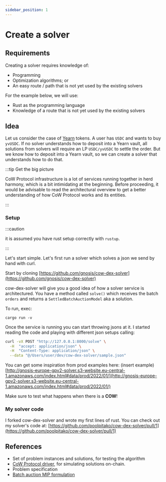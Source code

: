 ```yaml
---
sidebar_position: 1
---
```


# Create a solver

## Requirements

Creating a solver requires knowledge of:

- Programming
- Optimization algorithms; or
- An easy route / path that is not yet used by the existing solvers

For the example below, we will use:

- Rust as the programming language
- Knowledge of a route that is not yet used by the existing solvers

## Idea

Let us consider the case of [Yearn](https://yearn.fi) tokens. A user has `USDC` and wants to buy `yvUSDC`. If no solver understands how to deposit into a Yearn vault, all solutions from solvers will require an LP `USDC/yvUSDC` to settle the order. But we know how to deposit into a Yearn vault, so we can create a solver that understands how to do that.

:::tip Get the big picture

CoW Protocol infrastructure is a lot of services running together in herd harmony, which is a bit intimidating at the beginning. Before proceeding, it would be advisable to read the architectural overview to get a better understanding of how CoW Protocol works and its entities.

:::

### Setup

:::caution

it is assumed you have rust setup correctly with `rustup`.

:::


Let's start simple. Let's first run a solver which solves a json we send by hand with curl.

Start by cloning [https://github.com/gnosis/cow-dex-solver](https://github.com/gnosis/cow-dex-solver)

cow-dex-solver will give you a good idea of how a solver service is architectured.
You have a method called `solve()` which receives the batch `orders` and returns a `SettledBatchAuctionModel` aka a solution.

To run, exec:

```
cargo run -v
```

Once the service is running you can start throwing jsons at it.
I started reading the code and playing with different json setups calling:

```bash
curl -vX POST "http://127.0.0.1:8000/solve" \
  -H  "accept: application/json" \
  -H  "Content-Type: application/json" \
  --data "@/Users/user/dev/cow-dex-solver/sample.json"
```

You can get some inspiration from prod examples here: (insert example)
[http://gnosis-europe-gpv2-solver.s3-website.eu-central-1.amazonaws.com/index.html#data/prod/2022/01/](http://gnosis-europe-gpv2-solver.s3-website.eu-central-1.amazonaws.com/index.html#data/prod/2022/01/)

Make sure to test what happens when there is a **COW**!

### My solver code

I forked cow-dex-solver and wrote my first lines of rust.
You can check out my solver's code at:
[https://github.com/poolpitako/cow-dex-solver/pull/1](https://github.com/poolpitako/cow-dex-solver/pull/1)


## References

- Set of problem instances and solutions, for testing the algorithm
- [CoW Protocol driver](https://github.com/cowprotocol/services), for simulating solutions on-chain.
- Problem specification
- [Batch auction MIP formulation](https://github.com/gnosis/dex-research/blob/master/BatchAuctionOptimization/batchauctions.pdf)

